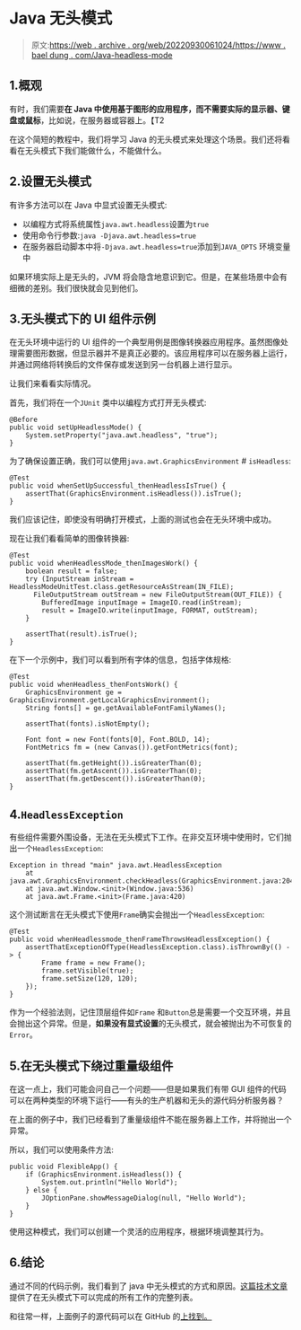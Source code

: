 # Java 无头模式

> 原文:[https://web . archive . org/web/20220930061024/https://www . bael dung . com/Java-headless-mode](https://web.archive.org/web/20220930061024/https://www.baeldung.com/java-headless-mode)

## 1.概观

有时，我们需要**在 Java 中使用基于图形的应用程序，而不需要实际的显示器、键盘或鼠标**，比如说，在服务器或容器上。【T2

在这个简短的教程中，我们将学习 Java 的无头模式来处理这个场景。我们还将看看在无头模式下我们能做什么，不能做什么。

## 2.设置无头模式

有许多方法可以在 Java 中显式设置无头模式:

*   以编程方式将系统属性`java.awt.headless`设置为`true`
*   使用命令行参数:`java -Djava.awt.headless=true`
*   在服务器启动脚本中将`-Djava.awt.headless=true`添加到`JAVA_OPTS` 环境变量中

如果环境实际上是无头的，JVM 将会隐含地意识到它。但是，在某些场景中会有细微的差别。我们很快就会见到他们。

## 3.无头模式下的 UI 组件示例

在无头环境中运行的 UI 组件的一个典型用例是图像转换器应用程序。虽然图像处理需要图形数据，但显示器并不是真正必要的。该应用程序可以在服务器上运行，并通过网络将转换后的文件保存或发送到另一台机器上进行显示。

让我们来看看实际情况。

首先，我们将在一个`JUnit` 类中以编程方式打开无头模式:

```
@Before
public void setUpHeadlessMode() {
    System.setProperty("java.awt.headless", "true");
} 
```

为了确保设置正确，我们可以使用`java.awt.GraphicsEnvironment` # `isHeadless`:

```
@Test
public void whenSetUpSuccessful_thenHeadlessIsTrue() {
    assertThat(GraphicsEnvironment.isHeadless()).isTrue();
} 
```

我们应该记住，即使没有明确打开模式，上面的测试也会在无头环境中成功。

现在让我们看看简单的图像转换器:

```
@Test
public void whenHeadlessMode_thenImagesWork() {
    boolean result = false;
    try (InputStream inStream = HeadlessModeUnitTest.class.getResourceAsStream(IN_FILE); 
      FileOutputStream outStream = new FileOutputStream(OUT_FILE)) {
        BufferedImage inputImage = ImageIO.read(inStream);
        result = ImageIO.write(inputImage, FORMAT, outStream);
    }

    assertThat(result).isTrue();
}
```

在下一个示例中，我们可以看到所有字体的信息，包括字体规格:

```
@Test
public void whenHeadless_thenFontsWork() {
    GraphicsEnvironment ge = GraphicsEnvironment.getLocalGraphicsEnvironment();
    String fonts[] = ge.getAvailableFontFamilyNames();

    assertThat(fonts).isNotEmpty();

    Font font = new Font(fonts[0], Font.BOLD, 14);
    FontMetrics fm = (new Canvas()).getFontMetrics(font);

    assertThat(fm.getHeight()).isGreaterThan(0);
    assertThat(fm.getAscent()).isGreaterThan(0);
    assertThat(fm.getDescent()).isGreaterThan(0);
}
```

## 4.`HeadlessException`

有些组件需要外围设备，无法在无头模式下工作。在非交互环境中使用时，它们抛出一个`HeadlessException`:

```
Exception in thread "main" java.awt.HeadlessException
	at java.awt.GraphicsEnvironment.checkHeadless(GraphicsEnvironment.java:204)
	at java.awt.Window.<init>(Window.java:536)
	at java.awt.Frame.<init>(Frame.java:420)
```

这个测试断言在无头模式下使用`Frame`确实会抛出一个`HeadlessException`:

```
@Test
public void whenHeadlessmode_thenFrameThrowsHeadlessException() {
    assertThatExceptionOfType(HeadlessException.class).isThrownBy(() -> {
        Frame frame = new Frame();
        frame.setVisible(true);
        frame.setSize(120, 120);
    });
} 
```

作为一个经验法则，记住顶层组件如`Frame` 和`Button`总是需要一个交互环境，并且会抛出这个异常。但是，**如果没有显式设置**的无头模式，就会被抛出为不可恢复的`Error`。

## 5.在无头模式下绕过重量级组件

在这一点上，我们可能会问自己一个问题——但是如果我们有带 GUI 组件的代码可以在两种类型的环境下运行——有头的生产机器和无头的源代码分析服务器？

在上面的例子中，我们已经看到了重量级组件不能在服务器上工作，并将抛出一个异常。

所以，我们可以使用条件方法:

```
public void FlexibleApp() {
    if (GraphicsEnvironment.isHeadless()) {
        System.out.println("Hello World");
    } else {
        JOptionPane.showMessageDialog(null, "Hello World");
    }
}
```

使用这种模式，我们可以创建一个灵活的应用程序，根据环境调整其行为。

## 6.结论

通过不同的代码示例，我们看到了 java 中无头模式的方式和原因。[这篇技术文章](https://web.archive.org/web/20220626082650/https://www.oracle.com/technical-resources/articles/javase/headless.html)提供了在无头模式下可以完成的所有工作的完整列表。

和往常一样，上面例子的源代码可以在 GitHub 的[上找到。](https://web.archive.org/web/20220626082650/https://github.com/eugenp/tutorials/tree/master/core-java-modules/core-java-lang-2)